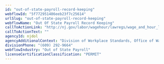 ```yaml
---
id: "out-of-state-payroll-record-keeping"
webflowId: "5f772951486eeb23f7c25614"
urlSlug: "out-of-state-payroll-record-keeping"
webflowName: "Out Of State Payroll Record Keeping"
callToActionLink: "http://nj.gov/labor/wagehour/lawregs/wage_and_hour_laws.html"
callToActionText: ""
agencyId: njdol
agencyAdditionalContext: "Division of Workplace Standards, Office of Wage and Hour Compliance"
divisionPhone: "(609) 292-9664"
webflowIndustry: "Out of State Payroll"
licenseCertificationClassification: "PERMIT"
---
```

